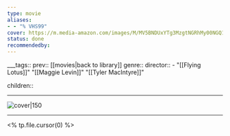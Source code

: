 ```yaml
---
type: movie
aliases:
- - "% VHS99"
cover: https://m.media-amazon.com/images/M/MV5BNDUxYTg3MzgtNGRhMy00NGQ1LWJiM2UtOTQ5MWU3ZGMxMTYxXkEyXkFqcGc@._V1_SX300.jpg
status: done
recommendedby:
---
```

___tags:: prev:: [[movies|back to library]]
genre::
director::   - "[[Flying Lotus]]" "[[Maggie Levin]]" "[[Tyler MacIntyre]]"
  
  

children::
___
![cover|150](https://m.media-amazon.com/images/M/MV5BNDUxYTg3MzgtNGRhMy00NGQ1LWJiM2UtOTQ5MWU3ZGMxMTYxXkEyXkFqcGc@._V1_SX300.jpg)
___
<% tp.file.cursor(0) %>
